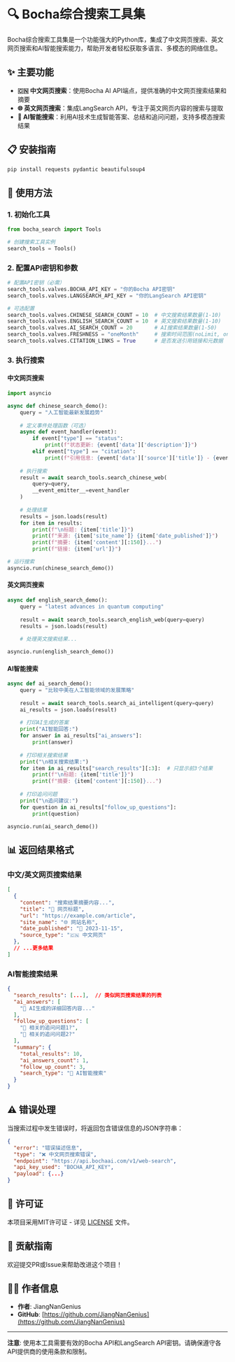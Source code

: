 
# 🔍 Bocha综合搜索工具集

Bocha综合搜索工具集是一个功能强大的Python库，集成了中文网页搜索、英文网页搜索和AI智能搜索能力，帮助开发者轻松获取多语言、多模态的网络信息。

## ✨ 主要功能

- **🇨🇳 中文网页搜索**：使用Bocha AI API端点，提供准确的中文网页搜索结果和摘要
- **🌐 英文网页搜索**：集成LangSearch API，专注于英文网页内容的搜索与提取
- **🤖 AI智能搜索**：利用AI技术生成智能答案、总结和追问问题，支持多模态搜索结果

## 📋 安装指南

```bash
pip install requests pydantic beautifulsoup4
```

## 🔧 使用方法

### 1. 初始化工具

```python
from bocha_search import Tools

# 创建搜索工具实例
search_tools = Tools()
```

### 2. 配置API密钥和参数

```python
# 配置API密钥（必需）
search_tools.valves.BOCHA_API_KEY = "你的Bocha API密钥"
search_tools.valves.LANGSEARCH_API_KEY = "你的LangSearch API密钥"

# 可选配置
search_tools.valves.CHINESE_SEARCH_COUNT = 10  # 中文搜索结果数量(1-10)
search_tools.valves.ENGLISH_SEARCH_COUNT = 10  # 英文搜索结果数量(1-10)
search_tools.valves.AI_SEARCH_COUNT = 20       # AI搜索结果数量(1-50)
search_tools.valves.FRESHNESS = "oneMonth"     # 搜索时间范围(noLimit, oneDay, oneWeek, oneMonth, oneYear)
search_tools.valves.CITATION_LINKS = True      # 是否发送引用链接和元数据
```

### 3. 执行搜索

#### 中文网页搜索

```python
import asyncio

async def chinese_search_demo():
    query = "人工智能最新发展趋势"
    
    # 定义事件处理函数（可选）
    async def event_handler(event):
        if event["type"] == "status":
            print(f"状态更新: {event['data']['description']}")
        elif event["type"] == "citation":
            print(f"引用信息: {event['data']['source']['title']} - {event['data']['source']['url']}")
    
    # 执行搜索
    result = await search_tools.search_chinese_web(
        query=query,
        __event_emitter__=event_handler
    )
    
    # 处理结果
    results = json.loads(result)
    for item in results:
        print(f"\n标题: {item['title']}")
        print(f"来源: {item['site_name']} {item['date_published']}")
        print(f"摘要: {item['content'][:150]}...")
        print(f"链接: {item['url']}")

# 运行搜索
asyncio.run(chinese_search_demo())
```

#### 英文网页搜索

```python
async def english_search_demo():
    query = "latest advances in quantum computing"
    
    result = await search_tools.search_english_web(query=query)
    results = json.loads(result)
    
    # 处理英文搜索结果...

asyncio.run(english_search_demo())
```

#### AI智能搜索

```python
async def ai_search_demo():
    query = "比较中美在人工智能领域的发展策略"
    
    result = await search_tools.search_ai_intelligent(query=query)
    ai_results = json.loads(result)
    
    # 打印AI生成的答案
    print("AI智能回答:")
    for answer in ai_results["ai_answers"]:
        print(answer)
    
    # 打印相关搜索结果
    print("\n相关搜索结果:")
    for item in ai_results["search_results"][:3]:  # 只显示前3个结果
        print(f"\n标题: {item['title']}")
        print(f"摘要: {item['content'][:150]}...")
    
    # 打印追问问题
    print("\n追问建议:")
    for question in ai_results["follow_up_questions"]:
        print(question)

asyncio.run(ai_search_demo())
```

## 📊 返回结果格式

### 中文/英文网页搜索结果
```json
[
  {
    "content": "搜索结果摘要内容...",
    "title": "📄 网页标题",
    "url": "https://example.com/article",
    "site_name": "🌐 网站名称",
    "date_published": "📅 2023-11-15",
    "source_type": "🇨🇳 中文网页"
  },
  // ...更多结果
]
```

### AI智能搜索结果
```json
{
  "search_results": [...],  // 类似网页搜索结果的列表
  "ai_answers": [
    "🤖 AI生成的详细回答内容..."
  ],
  "follow_up_questions": [
    "💭 相关的追问问题1?",
    "💭 相关的追问问题2?"
  ],
  "summary": {
    "total_results": 10,
    "ai_answers_count": 1,
    "follow_up_count": 3,
    "search_type": "🤖 AI智能搜索"
  }
}
```

## ⚠️ 错误处理

当搜索过程中发生错误时，将返回包含错误信息的JSON字符串：

```json
{
  "error": "错误描述信息",
  "type": "❌ 中文网页搜索错误",
  "endpoint": "https://api.bochaai.com/v1/web-search",
  "api_key_used": "BOCHA_API_KEY",
  "payload": {...}
}
```

## 📄 许可证

本项目采用MIT许可证 - 详见 [LICENSE](LICENSE) 文件。

## 🤝 贡献指南

欢迎提交PR或Issue来帮助改进这个项目！

## 👨‍💻 作者信息

- **作者**: JiangNanGenius
- **GitHub**: [https://github.com/JiangNanGenius](https://github.com/JiangNanGenius)

---

**注意**: 使用本工具需要有效的Bocha API和LangSearch API密钥。请确保遵守各API提供商的使用条款和限制。
